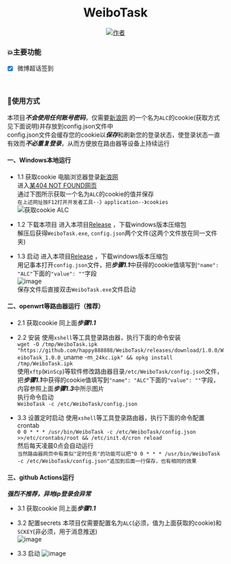 <div align="center"> 
<h1 align="center">
WeiboTask
</h1>

[![](https://img.shields.io/badge/author-%E6%98%9F%E8%BE%B0-red "作者")](https://github.com/happy888888/ )

</div>

### 💥主要功能
* [x] 微博超话签到

</br>

### 🚀使用方式

本项目***不会使用任何账号密码***，仅需要[新浪网](https://www.sina.com.cn/) 的一个名为`ALC`的cookie(获取方式见下面说明)并存放到config.json文件中 <br>
config.json文件会缓存您的cookie以***保存***和刷新您的登录状态，使登录状态一直有效而***不必重复登录***，从而方便放在路由器等设备上持续运行 <br>

#### 一、Windows本地运行

* 1.1 获取cookie
        电脑浏览器登录[新浪网](https://www.sina.com.cn/) <br>
        进入[某404 NOT FOUND网页](https://login.sina.com.cn/sso/test) <br>
		通过下图所示获取一个名为`ALC`的cookie的值并保存 <br>
		`在上述网址按F12打开开发者工具--》application--》cookies` <br>
		![获取cookie ALC](https://user-images.githubusercontent.com/67217225/102229329-9f5e5a00-3f26-11eb-929d-174539c489c3.png)

* 1.2 下载本项目
        进入本项目[Release](https://github.com/happy888888/WeiboTask/releases) ，下载windows版本压缩包  <br>
		解压后获得`WeiboTask.exe`, `config.json`两个文件(这两个文件放在同一文件夹) <br>
		
* 1.3 启动
        进入本项目[Release](https://github.com/happy888888/WeiboTask/releases) ，下载windows版本压缩包  <br>
		用记事本打开`config.json`文件，把***步骤1.1***中获得的cookie值填写到`"name": "ALC"`下面的`"value": ""`字段 <br>
		![image](https://user-images.githubusercontent.com/67217225/102366467-a69f6980-3ff3-11eb-84f7-5933da15f9a8.png) <br>
		保存文件后直接双击`WeiboTask.exe`文件启动

#### 二、openwrt等路由器运行（推荐）

* 2.1 获取cookie
        同上面***步骤1.1***

* 2.2 安装
        使用`xshell`等工具登录路由器，执行下面的命令安装  <br>
		`wget -O /tmp/WeiboTask.ipk "https://github.com/happy888888/WeiboTask/releases/download/1.0.0/WeiboTask_1.0.0_`uname -m`_24kc.ipk" && opkg install /tmp/WeiboTask.ipk` <br>
		使用`xftp`(`WinScp`)等软件修改路由器目录`/etc/WeiboTask/config.json`文件，把***步骤1.1***中获得的cookie值填写到`"name": "ALC"`下面的`"value": ""`字段，内容参照上面***步骤1.3***中所示图片 <br>
		执行命令启动 <br>
		`WeiboTask -c /etc/WeiboTask/config.json`
		
* 3.3 设置定时启动
        使用`xshell`等工具登录路由器，执行下面的命令配置crontab  <br>
		`0 0 * * * /usr/bin/WeiboTask -c /etc/WeiboTask/config.json >>/etc/crontabs/root && /etc/init.d/cron reload` <br>
		然后每天凌晨0点会自动运行  <br>
		`当然路由器网页中有类似"定时任务"的功能可以把"0 0 * * * /usr/bin/WeiboTask -c /etc/WeiboTask/config.json"追加到后面一行保存，也有相同的效果`

#### 三、github Actions运行

***强烈不推荐，异地ip登录会异常***

* 3.1 获取cookie
        同上面***步骤1.1***

* 3.2 配置secrets
        本项目仅需要配置名为`ALC`(必须，值为上面获取的cookie)和`SCKEY`(非必须，用于消息推送)  <br>
		![image](https://user-images.githubusercontent.com/67217225/102372598-511a8b00-3ffa-11eb-81c2-216463f60a9a.png)
		
* 3.3 启动
        ![image](https://user-images.githubusercontent.com/67217225/102372899-a0f95200-3ffa-11eb-920b-4eec5d328037.png)
